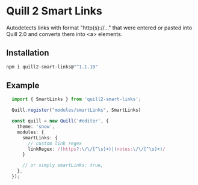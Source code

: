 # Quill 2 Smart Links

Autodetects links with format "http(s)://..." that were entered or pasted into Quill 2.0 and converts them into &lt;a&gt; elements.

## Installation

```bash
npm i quill2-smart-links@"^1.1.10"
``` 


## Example 

```typescript
  import { SmartLinks } from 'quill2-smart-links';

  Quill.register("modules/smartLinks", SmartLinks)

  const quill = new Quill('#editor', {
    theme: 'snow',
    modules: {
      smartLinks: {
        // custom link regex
        linkRegex: /(https?:\/\/[^\s]+)|(notes:\/\/[^\s]+)/
      }

      // or simply smartLinks: true,
    },
  });
``` 

